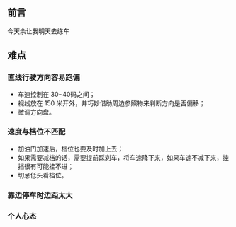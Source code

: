 ## 前言

今天余让我明天去练车

## 难点

### 直线行驶方向容易跑偏

- 车速控制在 30~40码之间；
- 视线放在 150 米开外，并巧妙借助周边参照物来判断方向是否偏移；
- 微调方向盘。

### 速度与档位不匹配

- 加油门加速后，档位也要及时加上去；
- 如果需要减档的话，需要提前踩刹车，将车速降下来，如果车速不减下来，挂挡很有可能挂不进；
- 切忌低头看档位。

### 靠边停车时边距太大

### 个人心态